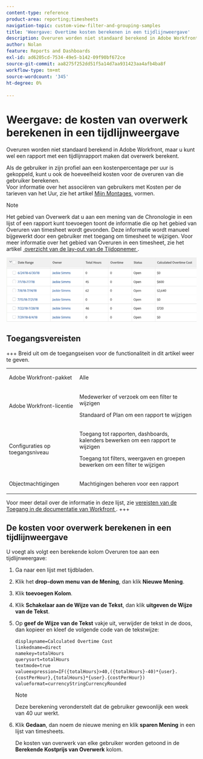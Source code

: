 ```yaml
---
content-type: reference
product-area: reporting;timesheets
navigation-topic: custom-view-filter-and-grouping-samples
title: 'Weergave: Overtime kosten berekenen in een tijdlijnweergave'
description: Overuren worden niet standaard berekend in Adobe Workfront, maar u kunt wel een rapport met een tijdlijnrapport maken dat overwerk berekent.
author: Nolan
feature: Reports and Dashboards
exl-id: ad6205cd-7534-49e5-b142-09f90bf672ce
source-git-commit: aa8275f252dd51f5a14d7aa931423aa4afb4ba8f
workflow-type: tm+mt
source-wordcount: '345'
ht-degree: 0%

---
```


# Weergave: de kosten van overwerk berekenen in een tijdlijnweergave

<!--Audited: 11/2024-->

Overuren worden niet standaard berekend in Adobe Workfront, maar u kunt wel een rapport met een tijdlijnrapport maken dat overwerk berekent.

Als de gebruiker in zijn profiel aan een kostenpercentage per uur is gekoppeld, kunt u ook de hoeveelheid kosten voor de overuren van die gebruiker berekenen.\
Voor informatie over het associëren van gebruikers met Kosten per de tarieven van het Uur, zie het artikel [&#x200B; Mijn Montages &#x200B;](../../../workfront-basics/manage-your-account-and-profile/configuring-your-user-profile/configure-my-settings.md) vormen.

>[!NOTE]
>
>Het gebied van Overwerk dat u aan een mening van de Chronologie in een lijst of een rapport kunt toevoegen toont de informatie die op het gebied van Overuren van timesheet wordt gevonden. Deze informatie wordt manueel bijgewerkt door een gebruiker met toegang om timesheet te wijzigen. Voor meer informatie over het gebied van Overuren in een timesheet, zie het artikel [&#x200B; overzicht van de lay-out van de Tijdopnemer &#x200B;](../../../timesheets/timesheets/timesheet-layout.md).

![&#x200B; calculate_overtime_cost_in_timesheet_report.png &#x200B;](assets/calculated-overtime-cost-in-timesheet-report-350x92.png)

## Toegangsvereisten

+++ Breid uit om de toegangseisen voor de functionaliteit in dit artikel weer te geven. 

<table style="table-layout:auto"> 
 <col> 
 <col> 
 <tbody> 
  <tr> 
   <td role="rowheader">Adobe Workfront-pakket</td> 
   <td> <p>Alle</p> </td> 
  </tr> 
  <tr> 
   <td role="rowheader">Adobe Workfront-licentie</td> 
   <td> 
   <p>Medewerker of verzoek om een filter te wijzigen </p>
   <p>Standaard of Plan om een rapport te wijzigen</p>
  </tr> 
  <tr> 
   <td role="rowheader">Configuraties op toegangsniveau</td> 
   <td> <p>Toegang tot rapporten, dashboards, kalenders bewerken om een rapport te wijzigen</p> <p>Toegang tot filters, weergaven en groepen bewerken om een filter te wijzigen</p> </td> 
  </tr> 
  <tr> 
   <td role="rowheader">Objectmachtigingen</td> 
   <td> <p>Machtigingen beheren voor een rapport</p>  </td> 
  </tr> 
 </tbody> 
</table>

Voor meer detail over de informatie in deze lijst, zie [&#x200B; vereisten van de Toegang in de documentatie van Workfront &#x200B;](/help/quicksilver/administration-and-setup/add-users/access-levels-and-object-permissions/access-level-requirements-in-documentation.md).
+++

## De kosten voor overwerk berekenen in een tijdlijnweergave

U voegt als volgt een berekende kolom Overuren toe aan een tijdlijnweergave:

1. Ga naar een lijst met tijdbladen.

1. Klik het **drop-down menu van de Mening**, dan klik **Nieuwe Mening**.

1. Klik **toevoegen Kolom**.
1. Klik **Schakelaar aan de Wijze van de Tekst**, dan klik **uitgeven de Wijze van de Tekst**.
1. Op **geef de Wijze van de Tekst** vakje uit, verwijder de tekst in de doos, dan kopieer en kleef de volgende code van de tekstwijze:

   ```
   displayname=Calculated Overtime Cost
   linkedname=direct
   namekey=totalHours
   querysort=totalHours 
   textmode=true
   valueexpression=IF({totalHours}>40,({totalHours}-40)*{user}.{costPerHour},{totalHours}*{user}.{costPerHour})
   valueformat=currencyStringCurrencyRounded
   ```

   >[!NOTE]
   >
   >Deze berekening veronderstelt dat de gebruiker gewoonlijk een week van 40 uur werkt.

1. Klik **Gedaan**, dan noem de nieuwe mening en klik **sparen Mening** in een lijst van timesheets.

   De kosten van overwerk van elke gebruiker worden getoond in de **Berekende Kostprijs van Overwerk** kolom.


